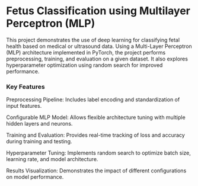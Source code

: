 # Fetus Classification using Multilayer Perceptron (MLP)

This project demonstrates the use of deep learning for classifying fetal health based on medical or ultrasound data. Using a Multi-Layer Perceptron (MLP) architecture implemented in PyTorch, the project performs preprocessing, training, and evaluation on a given dataset. It also explores hyperparameter optimization using random search for improved performance.

### Key Features
Preprocessing Pipeline: Includes label encoding and standardization of input features.

Configurable MLP Model: Allows flexible architecture tuning with multiple hidden layers and neurons.

Training and Evaluation: Provides real-time tracking of loss and accuracy during training and testing.

Hyperparameter Tuning: Implements random search to optimize batch size, learning rate, and model architecture.

Results Visualization: Demonstrates the impact of different configurations on model performance.
